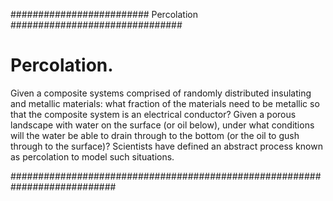 ######################### Percolation ###############################
<h1> Percolation.</h1> 
<p> Given a composite systems comprised of randomly distributed insulating and metallic materials:
 what fraction of the materials need to be metallic so that the composite system is an electrical conductor?
  Given a porous landscape with water on the surface (or oil below),
   under what conditions will the water be able to drain through to the bottom
    (or the oil to gush through to the surface)? Scientists have defined an abstract process known as 
    percolation to
     model such situations.</P>
###########################################################################